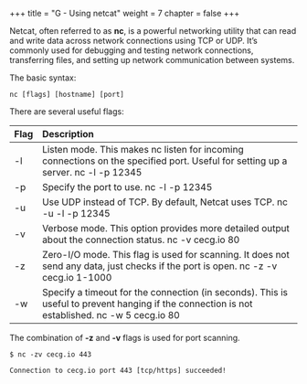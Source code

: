 +++
title = "G - Using netcat"
weight = 7
chapter = false
+++

Netcat, often referred to as **nc**, is a powerful networking utility that can read and write data across network connections using TCP or UDP. It’s commonly used for debugging and testing network connections, transferring files, and setting up network communication between systems.

The basic syntax: 

```
nc [flags] [hostname] [port]
```

There are several useful flags:

| Flag | Description |
| :---- | :---- |
| \-l | Listen mode. This makes nc listen for incoming connections on the specified port. Useful for setting up a server. nc \-l \-p 12345 |
| \-p | Specify the port to use. nc \-l \-p 12345 |
| \-u | Use UDP instead of TCP. By default, Netcat uses TCP. nc \-u \-l \-p 12345 |
| \-v | Verbose mode. This option provides more detailed output about the connection status. nc \-v cecg.io 80 |
| \-z | Zero-I/O mode. This flag is used for scanning. It does not send any data, just checks if the port is open. nc \-z \-v cecg.io 1-1000 |
| \-w | Specify a timeout for the connection (in seconds). This is useful to prevent hanging if the connection is not established.  nc \-w 5 cecg.io 80 |

The combination of **-z** and **-v** flags is used for port scanning.

```
$ nc -zv cecg.io 443

Connection to cecg.io port 443 [tcp/https] succeeded!
```
